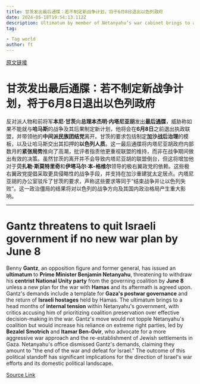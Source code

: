 ```yaml
---
title: 甘茨发出最后通牒：若不制定新战争计划，将于6月8日退出以色列政府
date: 2024-05-18T19:54:13.112Z
description: Ultimatum by member of Netanyahu’s war cabinet brings to a head months of internal tension over Gaza
tag: 

- Tag world
author: ft
---
```


[原文链接](https://ft.com/content/27041f14-3700-4f1d-add4-ba2ea97ee063)

# 甘茨发出最后通牒：若不制定新战争计划，将于6月8日退出以色列政府

反对派人物和前将军**本尼·甘茨**向**总理本杰明·内塔尼亚胡**发出**最后通牒**，威胁称如果不能就与**哈马斯**的战争及其后果制定新计划，他将会在**6月8日**之前退出执政联盟，并带领他的**中间派民族团结党**离开。甘茨的要求包括制定**加沙战后治理**的模板，以及让哈马斯交出其扣押的**以色列人质**。这一最后通牒将内塔尼亚胡政府内部数月的**紧张局势**推向了高潮，批评者指责他更重视联盟的维持，而非在战争期间做出有效的决策。虽然甘茨的离开并不会导致内塔尼亚胡的联盟倒台，但这将增加他对于**贝扎勒·斯莫特里奇**和**伊塔马尔·本-格维尔**领导的极右翼政党的依赖。这些极右翼政党提倡采取更具侵略性的战争手段，并支持在加沙重建犹太定居点。内塔尼亚胡的办公室驳斥了甘茨的要求，声称这些要求等同于“结束战争并让以色列失败”。这一政治僵局的结果将对以色列的战争方向及其国内政治格局产生重大影响。

---

# Gantz threatens to quit Israeli government if no new war plan by June 8

Benny **Gantz**, an opposition figure and former general, has issued an **ultimatum** to **Prime Minister Benjamin Netanyahu**, threatening to withdraw his **centrist National Unity party** from the governing coalition by **June 8** unless a new plan for the war with **Hamas** and its aftermath is agreed upon. Gantz's demands include a template for **Gaza's postwar governance** and the return of **Israeli hostages** held by Hamas. The ultimatum brings to a head months of **internal tension** within Netanyahu's government, with critics accusing him of prioritizing coalition preservation over effective decision-making in the war. Gantz's move would not topple Netanyahu's coalition but would increase his reliance on extreme right parties, led by **Bezalel Smotrich** and **Itamar Ben-Gvir**, who advocate for a more aggressive war approach and the re-establishment of Jewish settlements in Gaza. Netanyahu's office dismissed Gantz's demands, claiming they amount to "the end of the war and defeat for Israel." The outcome of this political standoff has significant implications for the direction of Israel's war efforts and its domestic political landscape.

[Source Link](https://ft.com/content/27041f14-3700-4f1d-add4-ba2ea97ee063)

